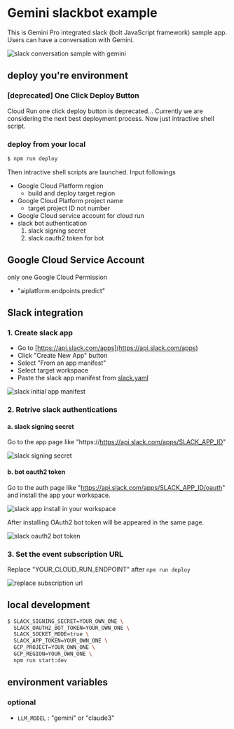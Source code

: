 # Gemini slackbot example

This is Gemini Pro integrated slack (bolt JavaScript framework) sample app. Users can have a conversation with Gemini.

![slack conversation sample with gemini](./docs/images/sample.png)

## deploy you're environment

### [deprecated] One Click Deploy Button

Cloud Run one click deploy button is deprecated...
Currently we are considering the next best deployment process.
Now just intractive shell script.

### deploy from your local

```sh
$ npm run deploy
```

Then intractive shell scripts are launched. Input followings

- Google Cloud Platform region
  - build and deploy target region
- Google Cloud Platform project name
  - target project ID not number
- Google Cloud service account for cloud run
- slack bot authentication
  1. slack signing secret
  2. slack oauth2 token for bot

## Google Cloud Service Account

only one Google Cloud Permission

- "aiplatform.endpoints.predict"

## Slack integration

### 1. Create slack app

- Go to [https://api.slack.com/apps](https://api.slack.com/apps)
- Click "Create New App" button
- Select "From an app manifest"
- Select target workspace
- Paste the slack app manifest from [slack.yaml](./slack.yaml)

![slack initial app manifest](./docs/images/paste-app-manifest.png)

### 2. Retrive slack authentications

#### a. slack signing secret

Go to the app page like "https://https://api.slack.com/apps/SLACK_APP_ID"

![slack signing secret](./docs/images/slack-signing-secret.png)

#### b. bot oauth2 token

Go to the auth page like "https://api.slack.com/apps/SLACK_APP_ID/oauth" and install the app your workspace.

![slack app install in your workspace](./docs/images/slack-install-app-to-retreive-oauth-tokens.png)

After installing OAuth2 bot token will be appeared in the same page.

![slack oauth2 bot token](./docs/images/slack-oauth-bot-token.png)

### 3. Set the event subscription URL

Replace "YOUR_CLOUD_RUN_ENDPOINT" after `npm run deploy`

![replace subscription url](./docs/images/slack-subscribe-endpoint.png)

## local development

```sh
$ SLACK_SIGNING_SECRET=YOUR_OWN_ONE \
  SLACK_OAUTH2_BOT_TOKEN=YOUR_OWN_ONE \
  SLACK_SOCKET_MODE=true \
  SLACK_APP_TOKEN=YOUR_OWN_ONE \
  GCP_PROJECT=YOUR_OWN_ONE \
  GCP_REGION=YOUR_OWN_ONE \
  npm run start:dev
```

## environment variables

### optional

- `LLM_MODEL` : "gemini" or "claude3"
